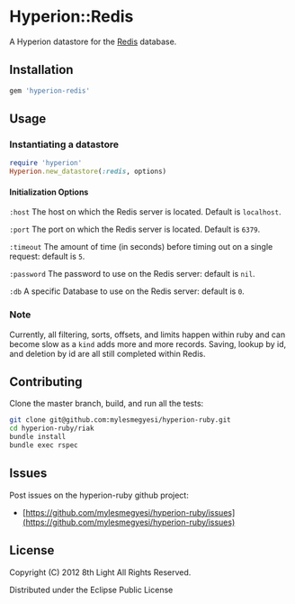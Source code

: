 Hyperion::Redis
=============

A Hyperion datastore for the [Redis](http://redis.io/) database.

## Installation

```ruby
gem 'hyperion-redis'
```

## Usage

### Instantiating a datastore

```ruby
require 'hyperion'
Hyperion.new_datastore(:redis, options)
```

#### Initialization Options

`:host` The host on which the Redis server is located. Default is `localhost`.

`:port` The port on which the Redis server is located. Default is `6379`.

`:timeout` The amount of time (in seconds) before timing out on a single request: default is `5`.

`:password` The password to use on the Redis server: default is `nil`.

`:db` A specific Database to use on the Redis server: default is `0`.

### Note

Currently, all filtering, sorts, offsets, and limits happen within ruby and can become slow as a `kind` adds more and more records. Saving, lookup by id, and deletion by id are all still completed within Redis.

## Contributing

Clone the master branch, build, and run all the tests:

``` bash
git clone git@github.com:mylesmegyesi/hyperion-ruby.git
cd hyperion-ruby/riak
bundle install
bundle exec rspec
```

## Issues

Post issues on the hyperion-ruby github project:

* [https://github.com/mylesmegyesi/hyperion-ruby/issues](https://github.com/mylesmegyesi/hyperion-ruby/issues)


## License

Copyright (C) 2012 8th Light All Rights Reserved.

Distributed under the Eclipse Public License
